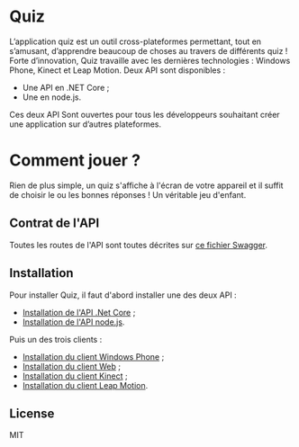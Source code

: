 # Quiz

L’application quiz est un outil cross-plateformes permettant, tout en s’amusant, d’apprendre beaucoup de choses au travers de différents quiz ! 
Forte d’innovation, Quiz travaille avec les dernières technologies : Windows Phone, Kinect et Leap Motion. 
Deux API sont disponibles : 
- Une API en .NET Core ;
- Une en node.js.

Ces deux API Sont ouvertes pour tous les développeurs souhaitant créer une application sur d’autres plateformes. 

# Comment jouer ?
Rien de plus simple, un quiz s'affiche à l'écran de votre appareil et il suffit de choisir le ou les bonnes réponses ! Un véritable jeu d'enfant.

## Contrat de l'API
Toutes les routes de l'API sont toutes décrites sur [ce fichier Swagger].

## Installation
Pour installer Quiz, il faut d'abord installer une des deux API :
- [Installation de l'API .Net Core] ;
- [Installation de l'API node.js].

Puis un des trois clients : 
- [Installation du client Windows Phone] ;
- [Installation du client Web] ;
- [Installation du client Kinect] ;
- [Installation du client Leap Motion].


License
----

MIT

   [ce fichier Swagger]: <http://petstore.swagger.io/?url=https://github.com/FlorianTDK/quiz/blob/master/swagger.json/>
   [Installation de l'API .Net Core]: <https://github.com/FlorianTDK/quiz/blob/master/api-core.net/install.md/>
   [Installation de l'API node.js]: <https://github.com/FlorianTDK/quiz/blob/master/api-node.js/readme.md/>
   [Installation du client Windows Phone]: <https://github.com/FlorianTDK/quiz/blob/master/WinPhone/install.md/>
   [Installation du client Web]: <https://github.com/FlorianTDK/quiz/blob/master/web-client-core-asp.net/install.md/>
   [Installation du client Kinect]: <https://github.com/FlorianTDK/quiz/blob/master/kinect-client/install.md/>
   [Installation du client Leap Motion]: <https://github.com/FlorianTDK/quiz/blob/master/quizzLeapProject/install.md/>
